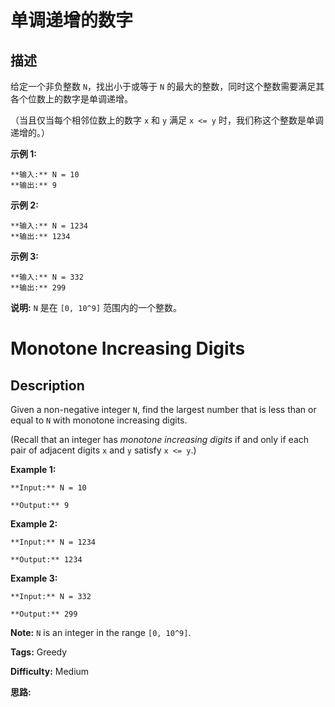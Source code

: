 # 单调递增的数字

## 描述

给定一个非负整数 `N`，找出小于或等于 `N` 的最大的整数，同时这个整数需要满足其各个位数上的数字是单调递增。

（当且仅当每个相邻位数上的数字 `x` 和 `y` 满足 `x <= y` 时，我们称这个整数是单调递增的。）

**示例 1:**

    
    
    **输入:** N = 10
    **输出:** 9
    

**示例 2:**

    
    
    **输入:** N = 1234
    **输出:** 1234
    

**示例 3:**

    
    
    **输入:** N = 332
    **输出:** 299
    

**说明:** `N` 是在 `[0, 10^9]` 范围内的一个整数。



# Monotone Increasing Digits

## Description



Given a non-negative integer `N`, find the largest number that is less than or equal to `N` with monotone increasing digits.

(Recall that an integer has _monotone increasing digits_ if and only if each pair of adjacent digits `x` and `y` satisfy `x <= y`.)

**Example 1:**  

    
    
    **Input:** N = 10
    **Output:** 9
    

**Example 2:**  

    
    
    **Input:** N = 1234
    **Output:** 1234
    

**Example 3:**  

    
    
    **Input:** N = 332
    **Output:** 299
    

**Note:** `N` is an integer in the range `[0, 10^9]`.


**Tags:** Greedy

**Difficulty:** Medium

**思路:**
